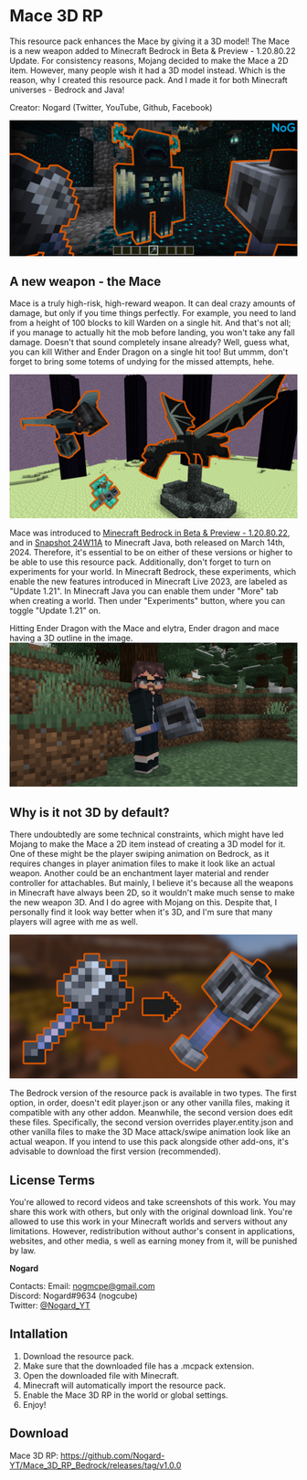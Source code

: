 # Mace 3D RP
This resource pack enhances the Mace by giving it a 3D model! The Mace is a new weapon added to Minecraft Bedrock in Beta & Preview - 1.20.80.22 Update. For consistency reasons, Mojang decided to make the Mace a 2D item. However, many people wish it had a 3D model instead. Which is the reason, why I created this resource pack. And I made it for both Minecraft universes - Bedrock and Java!

Creator: Nogard (Twitter, YouTube, Github, Facebook) 

![Mace](https://github.com/Nogard-YT/repo/blob/main/Mace_3D_RP_Bedrock/images/key_art_mcpedl.png)

## A new weapon - the Mace
Mace is a truly high-risk, high-reward weapon. It can deal crazy amounts of damage, but only if you time things perfectly. For example, you need to land from a height of 100 blocks to kill Warden on a single hit. And that's not all; if you manage to actually hit the mob before landing, you won't take any fall damage. Doesn't that sound completely insane already? Well, guess what, you can kill Wither and Ender Dragon on a single hit too! But ummm, don't forget to bring some totems of undying for the missed attempts, hehe.

![Mace](https://github.com/Nogard-YT/repo/blob/main/Mace_3D_RP_Bedrock/images/ender_dragon_elytra.png)

Mace was introduced to [Minecraft Bedrock in Beta & Preview - 1.20.80.22](https://www.minecraft.net/en-us/article/minecraft-preview-1-20-80-22), and in [Snapshot 24W11A](https://www.minecraft.net/en-us/article/minecraft-snapshot-24w11a) to Minecraft Java, both released on March 14th, 2024. Therefore, it's essential to be on either of these versions or higher to be able to use this resource pack. Additionally, don't forget to turn on experiments for your world. In Minecraft Bedrock, these experiments, which enable the new features introduced in Minecraft Live 2023, are labeled as "Update 1.21". In Minecraft Java you can enable them under "More" tab when creating a world. Then under "Experiments" button, where you can toggle "Update 1.21" on. 

Hitting Ender Dragon with the Mace and elytra, Ender dragon and mace having a 3D outline in the image.
![Mace](https://github.com/Nogard-YT/repo/blob/main/Mace_3D_RP_Bedrock/images/camera_view.png)

## Why is it not 3D by default?
There undoubtedly are some technical constraints, which might have led Mojang to make the Mace a 2D item instead of creating a 3D model for it. One of these might be the player swiping animation on Bedrock, as it requires changes in player animation files to make it look like an actual weapon. Another could be an enchantment layer material and render controller for attachables. But mainly, I believe it's because all the weapons in Minecraft have always been 2D, so it wouldn't make much sense to make the new weapon 3D. And I do agree with Mojang on this. Despite that, I personally find it look way better when it's 3D, and I'm sure that many players will agree with me as well.

![Mace](https://github.com/Nogard-YT/repo/blob/main/Mace_3D_RP_Bedrock/images/2d_to_3d.png)

The Bedrock version of the resource pack is available in two types. The first option, in order, doesn't edit player.json or any other vanilla files, making it compatible with any other addon. Meanwhile, the second version does edit these files. Specifically, the second version overrides player.entity.json and other vanilla files to make the 3D Mace attack/swipe animation look like an actual weapon. If you intend to use this pack alongside other add-ons, it's advisable to download the first version (recommended). 

## License Terms
You're allowed to record videos and take screenshots of this work. You may share this work with others, but only with the original download link. You're allowed to use this work in your Minecraft worlds and servers without any limitations. However, redistribution without author's consent in applications, websites, and other media, s well as earning money from it, will be punished by law. 

**Nogard**

Contacts: 
Email: nogmcpe@gmail.com  
Discord: Nogard#9634 (nogcube)  
Twitter: [@Nogard_YT](https://twitter.com/@Nogard_YT)

## Intallation
1. Download the resource pack.
2. Make sure that the downloaded file has a .mcpack extension.
3. Open the downloaded file with Minecraft.
4. Minecraft will automatically import the resource pack.
5. Enable the Mace 3D RP in the world or global settings.
6. Enjoy!

## Download
Mace 3D RP: https://github.com/Nogard-YT/Mace_3D_RP_Bedrock/releases/tag/v1.0.0
